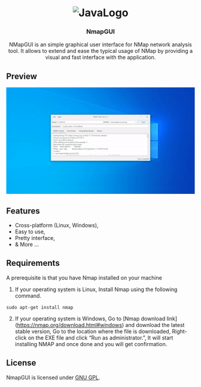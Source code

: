 <h1 align="center">
    <img alt="JavaLogo" src="https://logos-marques.com/wp-content/uploads/2021/03/Java-Logo.png" width="128" />
</h1>

<h3 align="center">
  NmapGUI
</h3>

<p align="center">NMapGUI is an simple graphical user interface for NMap network analysis tool. It allows to extend and ease the typical usage of NMap by providing a visual and fast interface with the application.</p>

## Preview

![Home Page](Preview.gif)


## Features

- Cross-platform (Linux, Windows),
- Easy to use,
- Pretty interface,
- & More ...


## Requirements
A prerequisite is that you have Nmap installed on your machine

1. If your operating system is Linux, Install Nmap using the following command.

```shell
sudo apt-get install nmap
```

2. If your operating system is Windows, Go to [Nmap download link] (https://nmap.org/download.html#windows) and download the latest stable version, Go to the location where the file is downloaded, Right-click on the EXE file and click “Run as administrator.”, It will start installing NMAP and once done and you will get confirmation.

## License

NmapGUI is licensed under [GNU GPL](LICENSE).